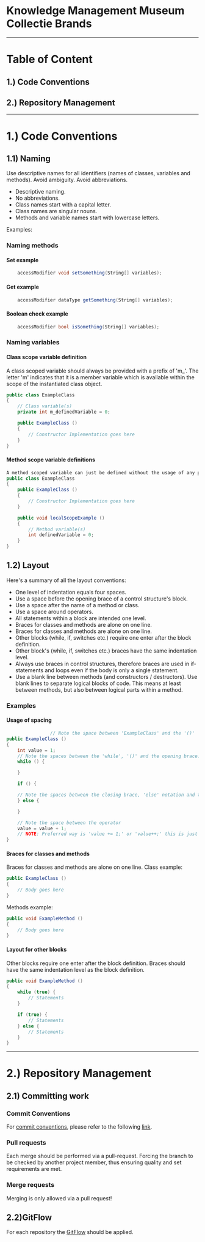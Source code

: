 # Knowledge Management Museum Collectie Brands


___

# Table of Content
##  1.) Code Conventions
##  2.) Repository Management

___

# 1.) Code Conventions
## 1.1) Naming
Use descriptive names for all identifiers (names of classes, variables and methods). Avoid ambiguity. Avoid abbreviations. 

* Descriptive naming.
* No abbreviations.
* Class names start with a capital letter.
* Class names are singular nouns.
* Methods and variable names start with lowercase letters. 



Examples:
### Naming methods
#### Set example
```csharp
 	accessModifier void setSomething(String[] variables);
```

#### Get example
```csharp
 	accessModifier dataType getSomething(String[] variables);
```

#### Boolean check example
```csharp
 	accessModifier bool isSomething(String[] variables);
```


### Naming variables
#### Class scope variable definition
A class scoped variable should always be provided with a prefix of 'm_'. The letter 'm' indicates that it is a member variable which is available within the scope of the instantiated class object.

```csharp
public class ExampleClass
{
	// Class variable(s)
	private int m_definedVariable = 0;

	public ExampleClass ()
	{
		// Constructor Implementation goes here
	}
}
```

#### Method scope variable definitions
```csharp
A method scoped variable can just be defined without the usage of any prefix.
public class ExampleClass
{
	public ExampleClass ()
	{
		// Constructor Implementation goes here
	}

	public void localScopeExample ()
	{
		// Method variable(s)
		int definedVariable = 0;
	}
}
```

## 1.2) Layout
Here's a summary of all the layout conventions:

* One level of indentation equals four spaces.
* Use a space before the opening brace of a control structure's block.
* Use a space after the name of a method or class.
* Use a space around operators.
* All statements within a block are intended one level.
* Braces for classes and methods are alone on one line.
* Braces for classes and methods are alone on one line.
* Other blocks (while, if, switches etc.) require one enter after the block definition.
* Other block's (while, if, switches etc.) braces have the same indentation level.
* Always use braces in control structures, therefore braces are used in if-statements and loops even if the body is only a single statement. 
* Use a blank line between methods (and constructors / destructors). Use blank lines to separate logical blocks of code. This means at least between methods, but also between logical parts within a method.

### Examples
#### Usage of spacing
```csharp
				// Note the space between 'ExampleClass' and the '()'
public ExampleClass () 
{
	int value = 1;
	// Note the spaces between the 'while', '()' and the opening brace.
	while () {

	}

	if () {

	// Note the spaces between the closing brace, 'else' notation and the opening brace.
	} else {

	}

	// Note the space between the operator
	value = value + 1;
	// NOTE: Preferred way is 'value += 1;' or 'value++;' this is just a depication of usage of spacing with operators.  
}
```
#### Braces for classes and methods
Braces for classes and methods are alone on one line.
Class example:
```csharp
public ExampleClass () 
{
	// Body goes here
}
```

Methods example:
```csharp
public void ExampleMethod ()
{
	// Body goes here
}
```

#### Layout for other blocks
Other blocks require one enter after the block definition. Braces should have the same indentation level as the block definition.
```csharp
public void ExampleMethod ()
{
	while (true) {
		// Statements
	}

	if (true) {
		// Statements
	} else {
		// Statements
	}
}
```

___

# 2.) Repository Management
## 2.1) Committing work
### Commit Conventions
For [commit conventions][1], please refer to the following [link][1].
### Pull requests
Each merge should be performed via a pull-request. Forcing the branch to be checked by another project member, thus ensuring quality and set requirements are met.

### Merge requests
Merging is only allowed via a pull request!

## 2.2)GitFlow
For each repository the [GitFlow][2] should be applied.




[1]: https://chris.beams.io/posts/git-commit/
[2]: https://www.atlassian.com/git/tutorials/comparing-workflows/gitflow-workflow